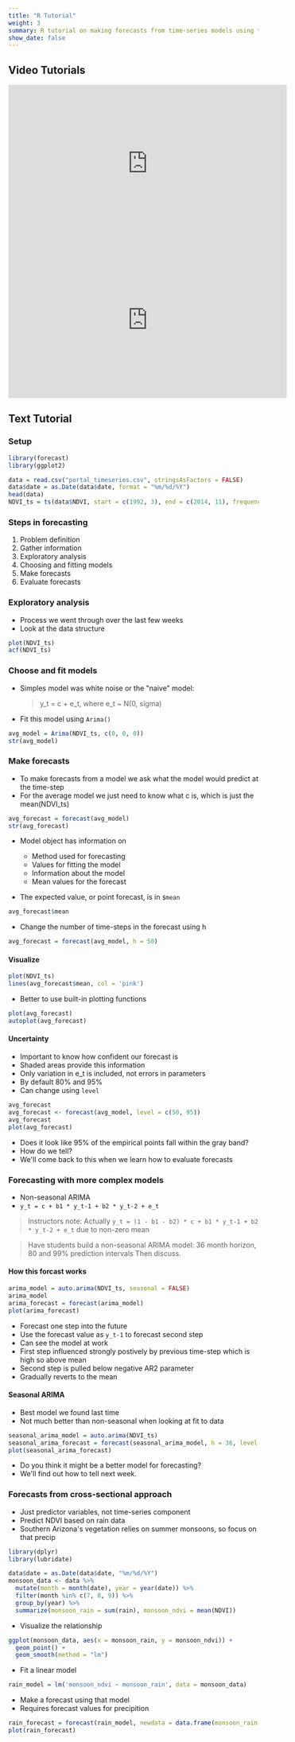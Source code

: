 ```yaml
---
title: "R Tutorial"
weight: 3
summary: R tutorial on making forecasts from time-series models using the forecast package
show_date: false
---
```


## Video Tutorials

<iframe width="560" height="315" src="https://www.youtube.com/embed/kyPg3jV4pJ8" frameborder="0" allow="accelerometer; autoplay; clipboard-write; encrypted-media; gyroscope; picture-in-picture" allowfullscreen></iframe>

<iframe width="560" height="315" src="https://www.youtube.com/embed/govzki35PIQ" frameborder="0" allow="accelerometer; autoplay; clipboard-write; encrypted-media; gyroscope; picture-in-picture" allowfullscreen></iframe>

## Text Tutorial

### Setup

```r
library(forecast)
library(ggplot2)

data = read.csv("portal_timeseries.csv", stringsAsFactors = FALSE)
data$date = as.Date(data$date, format = "%m/%d/%Y")
head(data)
NDVI_ts = ts(data$NDVI, start = c(1992, 3), end = c(2014, 11), frequency = 12)
```

### Steps in forecasting

1. Problem definition
2. Gather information
3. Exploratory analysis
4. Choosing and fitting models
5. Make forecasts
6. Evaluate forecasts

### Exploratory analysis

* Process we went through over the last few weeks
* Look at the data structure

```r
plot(NDVI_ts)
acf(NDVI_ts)
```

### Choose and fit models

* Simples model was white noise or the "naive" model:

  > y_t = c + e_t, where e_t ~ N(0, sigma)

* Fit this model using `Arima()`

```r
avg_model = Arima(NDVI_ts, c(0, 0, 0))
str(avg_model)
```


### Make forecasts

* To make forecasts from a model we ask what the model would predict at the time-step
* For the average model we just need to know what c is, which is just the mean(NDVI_ts)

```r
avg_forecast = forecast(avg_model)
str(avg_forecast)
```

* Model object has information on
  * Method used for forecasting
  * Values for fitting the model
  * Information about the model
  * Mean values for the forecast

* The expected value, or point forecast, is in `$mean`

```r
avg_forecast$mean
```

* Change the number of time-steps in the forecast using h

```r
avg_forecast = forecast(avg_model, h = 50)
```

#### Visualize

```r
plot(NDVI_ts)
lines(avg_forecast$mean, col = 'pink')
```


* Better to use built-in plotting functions

```r
plot(avg_forecast)
autoplot(avg_forecast)
```


#### Uncertainty

* Important to know how confident our forecast is
* Shaded areas provide this information
* Only variation in e_t is included, not errors in parameters
* By default 80% and 95%
* Can change using `level`

```r
avg_forecast
avg_forecast <- forecast(avg_model, level = c(50, 95))
avg_forecast
plot(avg_forecast)
```

* Does it look like 95% of the empirical points fall within the gray band?
* How do we tell?
* We'll come back to this when we learn how to evaluate forecasts

### Forecasting with more complex models

* Non-seasonal ARIMA
* `y_t = c + b1 * y_t-1 + b2 * y_t-2 + e_t`

> Instructors note: Actually `y_t = (1 - b1 - b2) * c + b1 * y_t-1 + b2 * y_t-2 + e_t` due to non-zero mean

> Have students build a non-seasonal ARIMA model: 36 month horizon, 80 and 99% prediction intervals
> Then discuss.

#### How this forcast works

```r
arima_model = auto.arima(NDVI_ts, seasonal = FALSE)
arima_model
arima_forecast = forecast(arima_model)
plot(arima_forecast)
```

* Forecast one step into the future
* Use the forecast value as `y_t-1` to forecast second step
* Can see the model at work
* First step influenced strongly postively by previous time-step which is high so above mean
* Second step is pulled below negative AR2 parameter
* Gradually reverts to the mean

#### Seasonal ARIMA

* Best model we found last time
* Not much better than non-seasonal when looking at fit to data

```r
seasonal_arima_model = auto.arima(NDVI_ts)
seasonal_arima_forecast = forecast(seasonal_arima_model, h = 36, level = c(80, 99))
plot(seasonal_arima_forecast)
```
* Do you think it might be a better model for forecasting?
* We'll find out how to tell next week.

### Forecasts from cross-sectional approach

* Just predictor variables, not time-series component
* Predict NDVI based on rain data
* Southern Arizona's vegetation relies on summer monsoons, so focus on that precip

```r
library(dplyr)
library(lubridate)

data$date = as.Date(data$date, "%m/%d/%Y")
monsoon_data <- data %>%
  mutate(month = month(date), year = year(date)) %>% 
  filter(month %in% c(7, 8, 9)) %>%
  group_by(year) %>%
  summarize(monsoon_rain = sum(rain), monsoon_ndvi = mean(NDVI))
```

* Visualize the relationship

```r
ggplot(monsoon_data, aes(x = monsoon_rain, y = monsoon_ndvi)) +
  geom_point() +
  geom_smooth(method = "lm")
```

* Fit a linear model

```r
rain_model = lm('monsoon_ndvi ~ monsoon_rain', data = monsoon_data)
```

* Make a forecast using that model
* Requires forecast values for precipition

```r
rain_forecast = forecast(rain_model, newdata = data.frame(monsoon_rain = c(120, 226, 176, 244)))
plot(rain_forecast)
```
